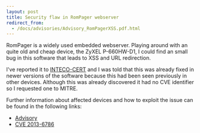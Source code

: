 ```yaml
---
layout: post
title: Security flaw in RomPager webserver
redirect_from:
  - /docs/advisories/Advisory_RomPagerXSS.pdf.html
---
```


RomPager is a widely used embedded webserver. Playing around with an quite old and cheap device, the ZyXEL P-660HW-D1, I could find an small bug in this software that leads to XSS and URL redirection.

I've reported it to [INTECO-CERT](http://cert.inteco.es/) and I was told that this was already fixed in newer versions of the software because this had been seen previously in other devices. Although this was already discovered it had no CVE identifier so I requested one to MITRE.

Further information about affected devices and how to exploit the issue can be found in the following links:  

* [Advisory](https://github.com/antoniovazquezblanco/advisories/blob/main/2013/2013_Advisory_RomPagerXSS.pdf)
* [CVE 2013-6786](http://cve.mitre.org/cgi-bin/cvename.cgi?name=2013-6786)
